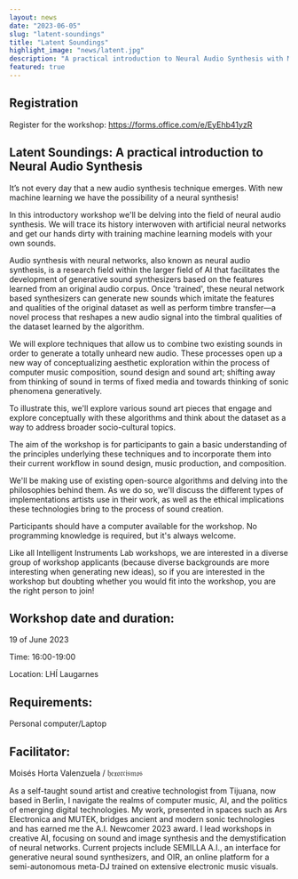 ```yaml
---
layout: news
date: "2023-06-05"
slug: "latent-soundings"
title: "Latent Soundings"
highlight_image: "news/latent.jpg"
description: "A practical introduction to Neural Audio Synthesis with Moises Horta Valenzuela"
featured: true
---
```


<script>
import CaptionedImage from "../../components/Images/CaptionedImage.svelte"
</script>

<CaptionedImage
    src="news/latent.jpg"
    alt="A generated image with scewed forms and colors."
    caption="What is Neural Audio Synthesis?"/>

## Registration

Register for the workshop: https://forms.office.com/e/EyEhb41yzR

## Latent Soundings: A practical introduction to Neural Audio Synthesis

It’s not every day that a new audio synthesis technique emerges. With new machine learning we have the possibility of a neural synthesis!

In this introductory workshop we'll be delving into the field of neural audio synthesis. We will trace its history interwoven with artificial neural networks and get our hands dirty with training machine learning models with your own sounds.

Audio synthesis with neural networks, also known as neural audio synthesis, is a research field within the larger field of AI that facilitates the development of generative sound synthesizers based on the features learned from an original audio corpus. Once 'trained', these neural network based synthesizers can generate new sounds which imitate the features and qualities of the original dataset as well as perform timbre transfer—a novel process that reshapes a new audio signal into the timbral qualities of the dataset learned by the algorithm. 

We will explore techniques that allow us to combine two existing sounds in order to generate a totally unheard new audio. These processes open up a new way of conceptualizing aesthetic exploration within the process of computer music composition, sound design and sound art; shifting away from thinking of sound in terms of fixed media and towards thinking of sonic phenomena generatively.

To illustrate this, we'll explore various sound art pieces that engage and explore conceptually with these algorithms and think about the dataset as a way to address broader socio-cultural topics.

The aim of the workshop is for participants to gain a basic understanding of the principles underlying these techniques and to incorporate them into their current workflow in sound design, music production, and composition.

We'll be making use of existing open-source algorithms and delving into the philosophies behind them. As we do so, we'll discuss the different types of implementations artists use in their work, as well as the ethical implications these technologies bring to the process of sound creation.

Participants should have a computer available for the workshop. No programming knowledge is required, but it's always welcome.

Like all Intelligent Instruments Lab workshops, we are interested in a diverse group of workshop applicants (because diverse backgrounds are more interesting when generating new ideas), so if you are interested in the workshop but doubting whether you would fit into the workshop, you are the right person to join!

## Workshop date and duration:

19 of June 2023

Time: 16:00-19:00

Location: LHÍ Laugarnes

## Requirements:

Personal computer/Laptop

## Facilitator:

Moisés Horta Valenzuela / 𝔥𝔢𝔵𝔬𝔯𝔠𝔦𝔰𝔪𝔬𝔰

As a self-taught sound artist and creative technologist from Tijuana, now based in Berlin, I navigate the realms of computer music, AI, and the politics of emerging digital technologies. My work, presented in spaces such as Ars Electronica and MUTEK, bridges ancient and modern sonic technologies and has earned me the A.I. Newcomer 2023 award. I lead workshops in creative AI, focusing on sound and image synthesis and the demystification of neural networks. Current projects include SEMILLA A.I., an interface for generative neural sound synthesizers, and OIR, an online platform for a semi-autonomous meta-DJ trained on extensive electronic music visuals.